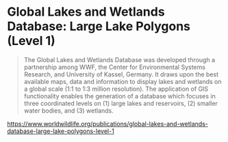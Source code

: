 # Global Lakes and Wetlands Database: Large Lake Polygons (Level 1)

>The Global Lakes and Wetlands Database was developed through a partnership among WWF, the Center for Environmental Systems Research, and University of Kassel, Germany. It draws upon the best available maps, data and information to display lakes and wetlands on a global scale (1:1 to 1:3 million resolution). The application of GIS functionality enables the generation of a database which focuses in three coordinated levels on (1) large lakes and reservoirs, (2) smaller water bodies, and (3) wetlands.

https://www.worldwildlife.org/publications/global-lakes-and-wetlands-database-large-lake-polygons-level-1
